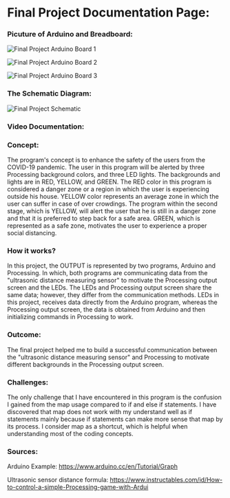 # Final Project Documentation Page:

### Picuture of Arduino and Breadboard:

![Final Project Arduino Board 1](https://user-images.githubusercontent.com/60816393/85454431-fbff3e80-b5ad-11ea-9eb9-741129988a60.jpeg)

![Final Project Arduino Board 2](https://user-images.githubusercontent.com/60816393/85454443-fefa2f00-b5ad-11ea-8b9e-baf17e2e2af2.jpeg)

![Final Project Arduino Board 3](https://user-images.githubusercontent.com/60816393/85454447-ff92c580-b5ad-11ea-8eba-aa7cde08679e.jpeg)

### The Schematic Diagram:

![Final Project Schematic](https://user-images.githubusercontent.com/60816393/85453630-23094080-b5ad-11ea-8ab2-d9733716a191.jpeg)

### Video Documentation:

### Concept:

The program's concept is to enhance the safety of the users from the COVID-19 pandemic. The user in this program will be alerted by three Processing background colors, and three LED lights. The backgrounds and lights are in RED, YELLOW, and GREEN. The RED color in this program is considered a danger zone or a region in which the user is experiencing outside his house. YELLOW color represents an average zone in which the user can suffer in case of over crowdings. The program within the second stage, which is YELLOW, will alert the user that he is still in a danger zone and that it is preferred to step back for a safe area. GREEN, which is represented as a safe zone, motivates the user to experience a proper social distancing. 

### How it works?

In this project, the OUTPUT is represented by two programs, Arduino and Processing. In which, both programs are communicating data from the "ultrasonic distance measuring sensor" to motivate the Processing output screen and the LEDs. The LEDs and Processing output screen share the same data; however, they differ from the communication methods. LEDs in this project, receives data directly from the Arduino program, whereas the Processing output screen, the data is obtained from Arduino and then initializing commands in Processing to work.

### Outcome:

The final project helped me to build a successful communication between the "ultrasonic distance measuring sensor" and Processing to motivate different backgrounds in the Processing output screen. 

### Challenges:

The only challenge that I have encountered in this program is the confusion I gained from the map usage compared to if and else if statements. I have discovered that map does not work with my understand well as if statements mainly because if statements can make more sense that map by its process. I consider map as a shortcut, which is helpful when understanding most of the coding concepts.

### Sources:
Arduino Example: 
https://www.arduino.cc/en/Tutorial/Graph

Ultrasonic sensor distance formula:
https://www.instructables.com/id/How-to-control-a-simple-Processing-game-with-Ardui
